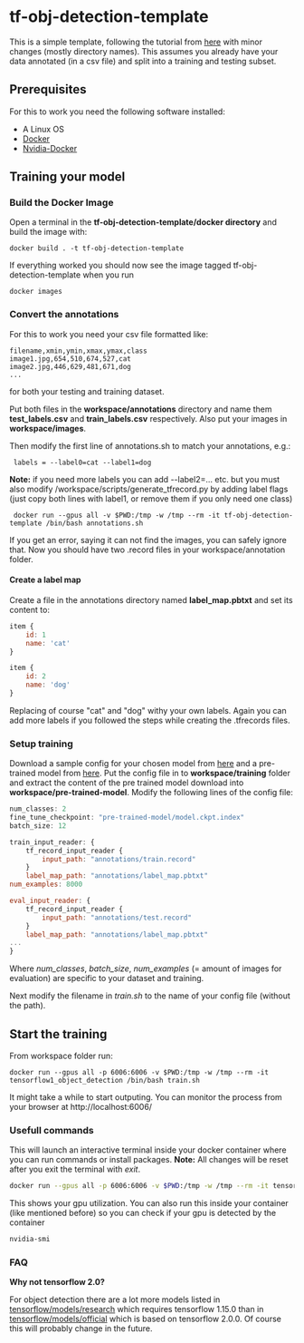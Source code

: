 # tf-obj-detection-template

This is a simple template, following the tutorial from [here](https://tensorflow-object-detection-api-tutorial.readthedocs.io/en/latest/training.html) with minor changes (mostly directory names). This assumes you already have your data annotated (in a csv file) and split into a training and testing subset.

## Prerequisites
For this to work you need the following software installed:

* A Linux OS
* [Docker](https://docs.docker.com/install/)
* [Nvidia-Docker](https://github.com/NVIDIA/nvidia-docker)

## Training your model
### Build the Docker Image
Open a terminal in the **tf-obj-detection-template/docker directory** and build the image with:

```Shell
docker build . -t tf-obj-detection-template 
```
If everything worked you should now see the image tagged tf-obj-detection-template when you run

```Shell
docker images 
```

### Convert the annotations
For this to work you need your csv file formatted like:

```Csv
filename,xmin,ymin,xmax,ymax,class
image1.jpg,654,510,674,527,cat
image2.jpg,446,629,481,671,dog
...
```
for both your testing and training dataset.

Put both files in the **workspace/annotations** directory and name them **test_labels.csv** and **train_labels.csv** respectively.
Also put your images in **workspace/images**.

Then modify the first line of annotations.sh to match your annotations, e.g.:
```Shell
 labels = --label0=cat --label1=dog
```
**Note:** if you need more labels you can add --label2=... etc. but you must also modify /workspace/scripts/generate_tfrecord.py by adding label flags (just copy both lines with label1, or remove them if you only need one class)

```Shell
 docker run --gpus all -v $PWD:/tmp -w /tmp --rm -it tf-obj-detection-template /bin/bash annotations.sh 
```
If you get an error, saying it can not find the images, you can safely ignore that. Now you should have two .record files in your workspace/annotation folder.

#### Create a label map
Create a file in the annotations directory named **label_map.pbtxt** and set its content to:

```js
item {
    id: 1
    name: 'cat'
}

item {
    id: 2
    name: 'dog'
}
```
Replacing of course "cat" and "dog" withy your own labels. Again you can add more labels if you followed the steps while creating the .tfrecords files.
### Setup training
Download a sample config for your chosen model from [here](https://github.com/tensorflow/models/tree/master/research/object_detection/samples/configs) and a pre-trained model from [here](https://github.com/tensorflow/models/blob/master/research/object_detection/g3doc/detection_model_zoo.md#coco-trained-models-coco-models).
Put the config file in to **workspace/training** folder and extract the content of the pre trained model download into **workspace/pre-trained-model**.
Modify the following lines of the config file:
```js
num_classes: 2
fine_tune_checkpoint: "pre-trained-model/model.ckpt.index"
batch_size: 12

train_input_reader: {
    tf_record_input_reader {
        input_path: "annotations/train.record"
    }
    label_map_path: "annotations/label_map.pbtxt"
num_examples: 8000

eval_input_reader: {
    tf_record_input_reader {
        input_path: "annotations/test.record"
    }
    label_map_path: "annotations/label_map.pbtxt"
...
}
```
Where *num_classes*, *batch_size*, *num_examples* (= amount of images for evaluation) are specific to your dataset and training.

Next modify the filename in *train.sh* to the name of your config file (without the path).
## Start the training
From workspace folder run:
```Shell
docker run --gpus all -p 6006:6006 -v $PWD:/tmp -w /tmp --rm -it tensorflow1_object_detection /bin/bash train.sh
```
It might take a while to start outputing. You can monitor the process from your browser at http://localhost:6006/
### Usefull commands
This will launch an interactive terminal inside your docker container where you can run commands or install packages.
**Note:** All changes will be reset after you exit the terminal with *exit*.
```Bash
docker run --gpus all -p 6006:6006 -v $PWD:/tmp -w /tmp --rm -it tensorflow1_object_detection /bin/bash
```
This shows your gpu utilization. You can also run this inside your container (like mentioned before) so you can check if your gpu is detected by the container
```Bash
nvidia-smi
```

### FAQ
**Why not tensorflow 2.0?**

For object detection there are a lot more models listed in [tensorflow/models/research](https://github.com/tensorflow/models/tree/master/research/object_detection) which requires tensorflow 1.15.0 than in [tensorflow/models/official](https://github.com/tensorflow/models/tree/master/official) which is based on tensorflow 2.0.0. Of course this will probably change in the future.

